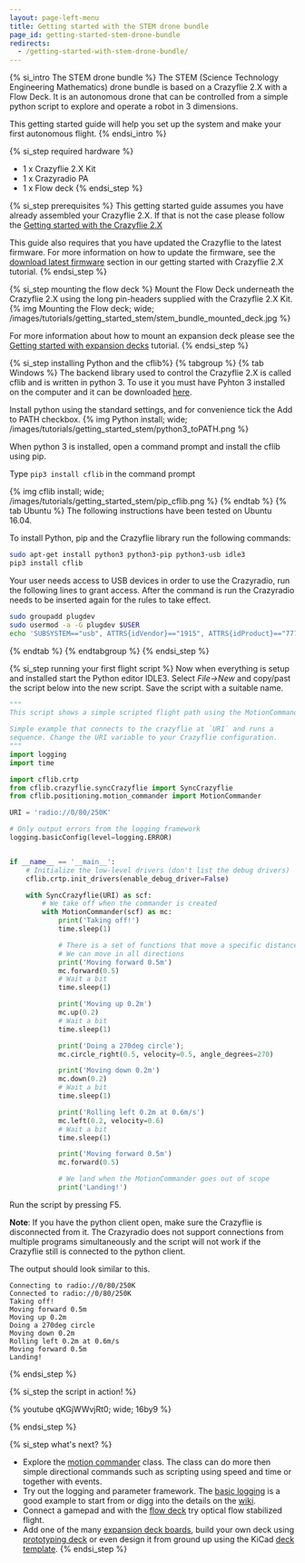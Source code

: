 ```yaml
---
layout: page-left-menu
title: Getting started with the STEM drone bundle
page_id: getting-started-stem-drone-bundle
redirects:
  - /getting-started-with-stem-drone-bundle/
---
```


{% si_intro The STEM drone bundle %}
The STEM (Science Technology Engineering Mathematics) drone bundle is based on a
Crazyflie 2.X with a Flow Deck. It is an autonomous drone that can be controlled
from a simple python script to explore and operate a robot in 3 dimensions.

This getting started guide will help you set up the system and make your first
autonomous flight.
{% endsi_intro %}

{% si_step required hardware %}
* 1 x Crazyflie 2.X Kit
* 1 x Crazyradio PA
* 1 x Flow deck
{% endsi_step %}

{% si_step prerequisites %}
This getting started guide assumes you have already assembled your Crazyflie 2.X. If that is not the case please follow the [Getting started with the Crazyflie 2.X](/tutorials/getting-started-with-crazyflie-2-x/)

This guide also requires that you have updated the Crazyflie to the latest firmware. For more information on how to update the firmware, see the [download latest firmware](/tutorials/getting-started-with-crazyflie-2-x/#latest-fw) section in our getting started with Crazyflie 2.X tutorial.
{% endsi_step %}

{% si_step  mounting the flow deck %}
Mount the Flow Deck underneath the Crazyflie 2.X using the long pin-headers supplied with the Crazyflie 2.X Kit.
{% img Mounting the Flow deck; wide; /images/tutorials/getting_started_stem/stem_bundle_mounted_deck.jpg %}

For more information about how to mount an expansion deck please see the [Getting started with expansion decks](/tutorials/getting-started-with-expansion-decks/) tutorial.
{% endsi_step %}

{% si_step installing Python and the cflib%}
{% tabgroup %}
{% tab Windows %}
The backend library used to control the Crazyflie 2.X is called cflib and is written
in python 3. To use it you must have Pyhton 3 installed on the computer and it can
be downloaded [here](http://www.python.org).

Install python using the standard settings, and for convenience tick the Add to PATH checkbox.
{% img Python install; wide; /images/tutorials/getting_started_stem/python3_toPATH.png %}

When python 3 is installed, open a command prompt and install the cflib using pip.

Type ```pip3 install cflib``` in the command prompt

{% img cflib install; wide; /images/tutorials/getting_started_stem/pip_cflib.png %}
{% endtab %}
{% tab Ubuntu %}
The following instructions have been tested on Ubuntu 16.04.

To install Python, pip and the Crazyflie library run the following commands:

``` bash
sudo apt-get install python3 python3-pip python3-usb idle3
pip3 install cflib
```

Your user needs access to USB devices in order to use the Crazyradio, run the
following lines to grant access. After the command is run the Crazyradio needs
to be inserted again for the rules to take effect.

``` bash
sudo groupadd plugdev
sudo usermod -a -G plugdev $USER
echo 'SUBSYSTEM=="usb", ATTRS{idVendor}=="1915", ATTRS{idProduct}=="7777", MODE="0664", GROUP="plugdev"' | sudo tee /etc/udev/rules.d/99-crazyradio.rules
```

{% endtab %}
{% endtabgroup %}
{% endsi_step %}

{% si_step  running your first flight script %}
Now when everything is setup and installed start the Python editor IDLE3.
Select *File->New* and copy/past the script below into the new script. Save
the script with a suitable name.

``` python
"""
This script shows a simple scripted flight path using the MotionCommander class.

Simple example that connects to the crazyflie at `URI` and runs a
sequence. Change the URI variable to your Crazyflie configuration.
"""
import logging
import time

import cflib.crtp
from cflib.crazyflie.syncCrazyflie import SyncCrazyflie
from cflib.positioning.motion_commander import MotionCommander

URI = 'radio://0/80/250K'

# Only output errors from the logging framework
logging.basicConfig(level=logging.ERROR)


if __name__ == '__main__':
    # Initialize the low-level drivers (don't list the debug drivers)
    cflib.crtp.init_drivers(enable_debug_driver=False)

    with SyncCrazyflie(URI) as scf:
        # We take off when the commander is created
        with MotionCommander(scf) as mc:
            print('Taking off!')
            time.sleep(1)

            # There is a set of functions that move a specific distance
            # We can move in all directions
            print('Moving forward 0.5m')
            mc.forward(0.5)
            # Wait a bit
            time.sleep(1)

            print('Moving up 0.2m')
            mc.up(0.2)
            # Wait a bit
            time.sleep(1)

            print('Doing a 270deg circle');
            mc.circle_right(0.5, velocity=0.5, angle_degrees=270)

            print('Moving down 0.2m')
            mc.down(0.2)
            # Wait a bit
            time.sleep(1)

            print('Rolling left 0.2m at 0.6m/s')
            mc.left(0.2, velocity=0.6)
            # Wait a bit
            time.sleep(1)

            print('Moving forward 0.5m')
            mc.forward(0.5)

            # We land when the MotionCommander goes out of scope
            print('Landing!')
```

Run the script by pressing F5.

**Note**: If you have the python client open, make sure the Crazyflie is disconnected from it.
The Crazyradio does not support connections from multiple programs simultaneously and
the script will not work if the Crazyflie still is connected to the python client.

The output should look similar to this.

```
Connecting to radio://0/80/250K
Connected to radio://0/80/250K
Taking off!
Moving forward 0.5m
Moving up 0.2m
Doing a 270deg circle
Moving down 0.2m
Rolling left 0.2m at 0.6m/s
Moving forward 0.5m
Landing!
```

{% endsi_step %}

{% si_step the script in action! %}

{% youtube qKGjWWvjRt0; wide; 16by9 %}

{% endsi_step %}

{% si_step what's next? %}
* Explore the [motion commander](https://github.com/bitcraze/crazyflie-lib-python/blob/master/cflib/positioning/motion_commander.py) class. The class can do more then simple directional commands such as scripting using speed and time or together with events.
* Try out the logging and parameter framework. The [basic logging](https://github.com/bitcraze/crazyflie-lib-python/blob/master/examples/basiclogSync.py) is a good example to start from or digg into the details on the [wiki](https://wiki.bitcraze.io/doc:crazyflie:dev:arch:logparam).
* Connect a gamepad and with the [flow deck](/tutorials/getting-started-with-flow-deck/) try optical flow stabilized flight.
* Add one of the many [expansion deck boards](https://store.bitcraze.io/collections/decks), build your own deck using [prototyping deck](/products/prototyping-deck/) or even design it from ground up using the KiCad [deck template](https://github.com/bitcraze/crazyflie2-exp-template-electronics).
{% endsi_step %}
